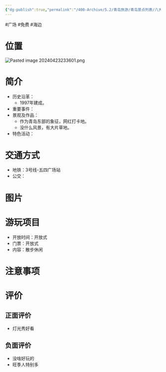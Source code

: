 ```yaml
---
{"dg-publish":true,"permalink":"/400-Archive/5.2/青岛旅游/青岛景点列表/八大关及其周边/五四广场/","tags":["广场","免费","海边"]}
---
```


#广场 #免费 #海边 
# 位置
![Pasted image 20240423233601.png](/img/user/800-%E5%85%B6%E4%BB%96/801-%E5%9B%BE%E7%89%87/Pasted%20image%2020240423233601.png)
# 简介
- 历史沿革：
	- 1997年建成。
- 重要事件：
- 景观及作品：
	- 作为青岛东部的象征，网红打卡地。
	- 没什么风景，有大片草地。
- 特色活动：
# 交通方式
- 地铁：3号线-五四广场站
- 公交：
# 图片
# 游玩项目
- 开放时间：开放式
- 门票：开放式
- 内容：散步休闲
# 注意事项
# 评价
## 正面评价
- 灯光秀好看
## 负面评价
- 没啥好玩的
- 旺季人特别多